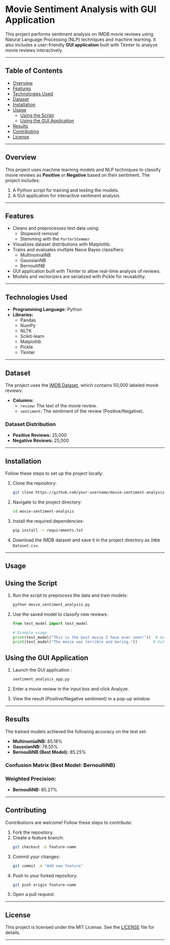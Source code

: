 # Movie Sentiment Analysis with GUI Application

This project performs sentiment analysis on IMDB movie reviews using Natural Language Processing (NLP) techniques and machine learning. It also includes a user-friendly **GUI application** built with Tkinter to analyze movie reviews interactively.

---

## Table of Contents
- [Overview](#overview)
- [Features](#features)
- [Technologies Used](#technologies-used)
- [Dataset](#dataset)
- [Installation](#installation)
- [Usage](#usage)
  - [Using the Script](#using-the-script)
  - [Using the GUI Application](#using-the-gui-application)
- [Results](#results)
- [Contributing](#contributing)
- [License](#license)

---

## Overview

This project uses machine learning models and NLP techniques to classify movie reviews as **Positive** or **Negative** based on their sentiment. The project includes:
1. A Python script for training and testing the models.
2. A GUI application for interactive sentiment analysis.

---

## Features
- Cleans and preprocesses text data using:
  - Stopword removal
  - Stemming with the `PorterStemmer`
- Visualizes dataset distributions with Matplotlib.
- Trains and evaluates multiple Naive Bayes classifiers:
  - MultinomialNB
  - GaussianNB
  - BernoulliNB
- GUI application built with Tkinter to allow real-time analysis of reviews.
- Models and vectorizers are serialized with Pickle for reusability.

---

## Technologies Used

- **Programming Language:** Python
- **Libraries:** 
  - Pandas
  - NumPy
  - NLTK
  - Scikit-learn
  - Matplotlib
  - Pickle
  - Tkinter

---

## Dataset

The project uses the [IMDB Dataset](https://www.kaggle.com/datasets/lakshmi25npathi/imdb-dataset-of-50k-movie-reviews), which contains 50,000 labeled movie reviews:
- **Columns:**
  - `review`: The text of the movie review.
  - `sentiment`: The sentiment of the review (Positive/Negative).

### Dataset Distribution
- **Positive Reviews:** 25,000
- **Negative Reviews:** 25,000

---

## Installation

Follow these steps to set up the project locally:

1. Clone the repository:
    ```bash
    git clone https://github.com/your-username/movie-sentiment-analysis.git
    ```
2. Navigate to the project directory:
    ```bash
    cd movie-sentiment-analysis
    ```
3. Install the required dependencies:
    ```bash
    pip install -r requirements.txt
    ```
4. Download the IMDB dataset and save it in the project directory as `IMDB Dataset.csv`.

---

## Usage
## Using the Script
1. Run the script to preprocess the data and train models:
    ```bash
    python movie_sentiment_analysis.py
    ```
2. Use the saved model to classify new reviews:
    ```python
    from test_model import test_model

    # Example usage
    print(test_model("This is the best movie I have ever seen!"))  # Output: Positive review
    print(test_model("The movie was terrible and boring."))       # Output: Negative review
    ```
## Using the GUI Application
1. Launch the GUI application :
    ```python
    sentiment_analysis_app.py
    ```
2. Enter a movie review in the input box and click Analyze.

3. View the result (Positive/Negative sentiment) in a pop-up window.


---

## Results

The trained models achieved the following accuracy on the test set:
- **MultinomialNB:** 85.18%
- **GaussianNB:** 78.55%
- **BernoulliNB (Best Model):** 85.25%

### Confusion Matrix (Best Model: BernoulliNB)
### Weighted Precision:
- **BernoulliNB:** 85.27%

---

## Contributing

Contributions are welcome! Follow these steps to contribute:
1. Fork the repository.
2. Create a feature branch:
    ```bash
    git checkout -b feature-name
    ```
3. Commit your changes:
    ```bash
    git commit -m "Add new feature"
    ```
4. Push to your forked repository:
    ```bash
    git push origin feature-name
    ```
5. Open a pull request.

---

## License

This project is licensed under the MIT License. See the [LICENSE](LICENSE) file for details.

---
